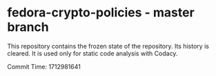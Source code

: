 # fedora-crypto-policies - master branch

This repository contains the frozen state of the repository.
Its history is cleared. It is used only for static code
analysis with Codacy.

Commit Time: 1712981641